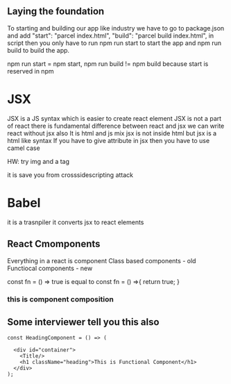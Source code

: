 ## Laying the foundation

To starting and building our app like industry we have to go to package.json and add "start": "parcel index.html", "build": "parcel build index.html", in script then you only have to run npm run start to start the app and npm run build to build the app.

npm run start = npm start,
npm run build != npm build because start is reserved in npm

# JSX

JSX is a JS syntax which is easier to create react element
JSX is not a part of react
there is fundamental difference between react and jsx
we can write react without jsx also
It is html and js mix
jsx is not inside html but jsx is a html like syntax
If you have to give attribute in jsx then you have to use camel case

HW: try img and a tag

it is save you from crosssidescripting attack

# Babel

it is a trasnpiler
it converts jsx to react elements

## React Cmomponents

Everything in a react is component
Class based components - old
Functiocal components - new

const fn = () => true is equal to const fn = () =>{
return true;
}

### this is component composition

## Some interviewer tell you this also

```
const HeadingComponent = () => (

  <div id="container">
    <Title/>
    <h1 className="heading">This is Functional Component</h1>
  </div>
);
```
